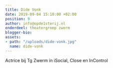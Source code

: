 ```yaml
---
title: Dide Vonk
date: 2019-09-04 15:10:00 +02:00
position: 9
author: info@opde1sterij.nl
onderdeel: theatergroep zwerm
blogger-bio: 
assets:
- path: "/uploads/dide-vonk.jpg"
  name: dide-vonk
---
```


Actrice bij Tg Zwerm in iSocial, Close en InControl
